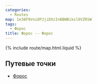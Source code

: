 ```yaml
---
categories:
  - Routes
map: 1e38F9VniOPJjiDXzInBBWBiksl0VZRSW
tags:
  - Форос
title: Форос -- Форос
---
```


{% include route/map.html.liquid %}

## Путевые точки

- [Форос](toponyms/форос.md)
